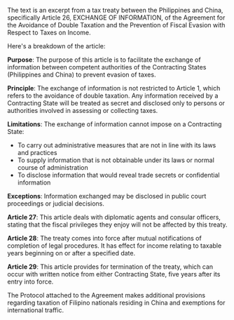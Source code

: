 The text is an excerpt from a tax treaty between the Philippines and China, specifically Article 26, EXCHANGE OF INFORMATION, of the Agreement for the Avoidance of Double Taxation and the Prevention of Fiscal Evasion with Respect to Taxes on Income.

Here's a breakdown of the article:

**Purpose**: The purpose of this article is to facilitate the exchange of information between competent authorities of the Contracting States (Philippines and China) to prevent evasion of taxes.

**Principle**: The exchange of information is not restricted to Article 1, which refers to the avoidance of double taxation. Any information received by a Contracting State will be treated as secret and disclosed only to persons or authorities involved in assessing or collecting taxes.

**Limitations**: The exchange of information cannot impose on a Contracting State:

* To carry out administrative measures that are not in line with its laws and practices
* To supply information that is not obtainable under its laws or normal course of administration
* To disclose information that would reveal trade secrets or confidential information

**Exceptions**: Information exchanged may be disclosed in public court proceedings or judicial decisions.

**Article 27**: This article deals with diplomatic agents and consular officers, stating that the fiscal privileges they enjoy will not be affected by this treaty.

**Article 28**: The treaty comes into force after mutual notifications of completion of legal procedures. It has effect for income relating to taxable years beginning on or after a specified date.

**Article 29**: This article provides for termination of the treaty, which can occur with written notice from either Contracting State, five years after its entry into force.

The Protocol attached to the Agreement makes additional provisions regarding taxation of Filipino nationals residing in China and exemptions for international traffic.